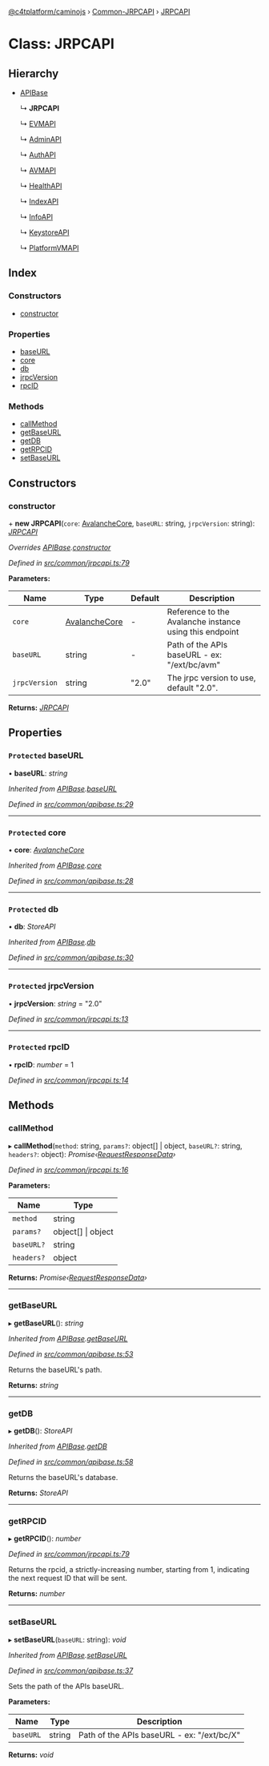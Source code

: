 [@c4tplatform/caminojs](../README.md) › [Common-JRPCAPI](../modules/common_jrpcapi.md) › [JRPCAPI](common_jrpcapi.jrpcapi.md)

# Class: JRPCAPI

## Hierarchy

* [APIBase](common_apibase.apibase.md)

  ↳ **JRPCAPI**

  ↳ [EVMAPI](api_evm.evmapi.md)

  ↳ [AdminAPI](api_admin.adminapi.md)

  ↳ [AuthAPI](api_auth.authapi.md)

  ↳ [AVMAPI](api_avm.avmapi.md)

  ↳ [HealthAPI](api_health.healthapi.md)

  ↳ [IndexAPI](api_index.indexapi.md)

  ↳ [InfoAPI](api_info.infoapi.md)

  ↳ [KeystoreAPI](api_keystore.keystoreapi.md)

  ↳ [PlatformVMAPI](api_platformvm.platformvmapi.md)

## Index

### Constructors

* [constructor](common_jrpcapi.jrpcapi.md#constructor)

### Properties

* [baseURL](common_jrpcapi.jrpcapi.md#protected-baseurl)
* [core](common_jrpcapi.jrpcapi.md#protected-core)
* [db](common_jrpcapi.jrpcapi.md#protected-db)
* [jrpcVersion](common_jrpcapi.jrpcapi.md#protected-jrpcversion)
* [rpcID](common_jrpcapi.jrpcapi.md#protected-rpcid)

### Methods

* [callMethod](common_jrpcapi.jrpcapi.md#callmethod)
* [getBaseURL](common_jrpcapi.jrpcapi.md#getbaseurl)
* [getDB](common_jrpcapi.jrpcapi.md#getdb)
* [getRPCID](common_jrpcapi.jrpcapi.md#getrpcid)
* [setBaseURL](common_jrpcapi.jrpcapi.md#setbaseurl)

## Constructors

###  constructor

\+ **new JRPCAPI**(`core`: [AvalancheCore](avalanchecore.avalanchecore-1.md), `baseURL`: string, `jrpcVersion`: string): *[JRPCAPI](common_jrpcapi.jrpcapi.md)*

*Overrides [APIBase](common_apibase.apibase.md).[constructor](common_apibase.apibase.md#constructor)*

*Defined in [src/common/jrpcapi.ts:79](https://github.com/chain4travel/caminojs/blob/8077d740/src/common/jrpcapi.ts#L79)*

**Parameters:**

Name | Type | Default | Description |
------ | ------ | ------ | ------ |
`core` | [AvalancheCore](avalanchecore.avalanchecore-1.md) | - | Reference to the Avalanche instance using this endpoint |
`baseURL` | string | - | Path of the APIs baseURL - ex: "/ext/bc/avm" |
`jrpcVersion` | string | "2.0" | The jrpc version to use, default "2.0".  |

**Returns:** *[JRPCAPI](common_jrpcapi.jrpcapi.md)*

## Properties

### `Protected` baseURL

• **baseURL**: *string*

*Inherited from [APIBase](common_apibase.apibase.md).[baseURL](common_apibase.apibase.md#protected-baseurl)*

*Defined in [src/common/apibase.ts:29](https://github.com/chain4travel/caminojs/blob/8077d740/src/common/apibase.ts#L29)*

___

### `Protected` core

• **core**: *[AvalancheCore](avalanchecore.avalanchecore-1.md)*

*Inherited from [APIBase](common_apibase.apibase.md).[core](common_apibase.apibase.md#protected-core)*

*Defined in [src/common/apibase.ts:28](https://github.com/chain4travel/caminojs/blob/8077d740/src/common/apibase.ts#L28)*

___

### `Protected` db

• **db**: *StoreAPI*

*Inherited from [APIBase](common_apibase.apibase.md).[db](common_apibase.apibase.md#protected-db)*

*Defined in [src/common/apibase.ts:30](https://github.com/chain4travel/caminojs/blob/8077d740/src/common/apibase.ts#L30)*

___

### `Protected` jrpcVersion

• **jrpcVersion**: *string* = "2.0"

*Defined in [src/common/jrpcapi.ts:13](https://github.com/chain4travel/caminojs/blob/8077d740/src/common/jrpcapi.ts#L13)*

___

### `Protected` rpcID

• **rpcID**: *number* = 1

*Defined in [src/common/jrpcapi.ts:14](https://github.com/chain4travel/caminojs/blob/8077d740/src/common/jrpcapi.ts#L14)*

## Methods

###  callMethod

▸ **callMethod**(`method`: string, `params?`: object[] | object, `baseURL?`: string, `headers?`: object): *Promise‹[RequestResponseData](common_apibase.requestresponsedata.md)›*

*Defined in [src/common/jrpcapi.ts:16](https://github.com/chain4travel/caminojs/blob/8077d740/src/common/jrpcapi.ts#L16)*

**Parameters:**

Name | Type |
------ | ------ |
`method` | string |
`params?` | object[] &#124; object |
`baseURL?` | string |
`headers?` | object |

**Returns:** *Promise‹[RequestResponseData](common_apibase.requestresponsedata.md)›*

___

###  getBaseURL

▸ **getBaseURL**(): *string*

*Inherited from [APIBase](common_apibase.apibase.md).[getBaseURL](common_apibase.apibase.md#getbaseurl)*

*Defined in [src/common/apibase.ts:53](https://github.com/chain4travel/caminojs/blob/8077d740/src/common/apibase.ts#L53)*

Returns the baseURL's path.

**Returns:** *string*

___

###  getDB

▸ **getDB**(): *StoreAPI*

*Inherited from [APIBase](common_apibase.apibase.md).[getDB](common_apibase.apibase.md#getdb)*

*Defined in [src/common/apibase.ts:58](https://github.com/chain4travel/caminojs/blob/8077d740/src/common/apibase.ts#L58)*

Returns the baseURL's database.

**Returns:** *StoreAPI*

___

###  getRPCID

▸ **getRPCID**(): *number*

*Defined in [src/common/jrpcapi.ts:79](https://github.com/chain4travel/caminojs/blob/8077d740/src/common/jrpcapi.ts#L79)*

Returns the rpcid, a strictly-increasing number, starting from 1, indicating the next
request ID that will be sent.

**Returns:** *number*

___

###  setBaseURL

▸ **setBaseURL**(`baseURL`: string): *void*

*Inherited from [APIBase](common_apibase.apibase.md).[setBaseURL](common_apibase.apibase.md#setbaseurl)*

*Defined in [src/common/apibase.ts:37](https://github.com/chain4travel/caminojs/blob/8077d740/src/common/apibase.ts#L37)*

Sets the path of the APIs baseURL.

**Parameters:**

Name | Type | Description |
------ | ------ | ------ |
`baseURL` | string | Path of the APIs baseURL - ex: "/ext/bc/X"  |

**Returns:** *void*
